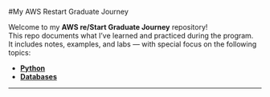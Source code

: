 #My AWS Restart Graduate Journey  

Welcome to my **AWS re/Start Graduate Journey** repository!  
This repo documents what I’ve learned and practiced during the program.  
It includes notes, examples, and labs —  with special focus on the following topics: 

- [**Python**](./LABS/PYTHON/) 
- [**Databases**](./LABS/DATABASES/) 

---
